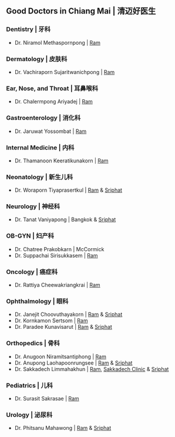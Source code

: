 ## Good Doctors in Chiang Mai | 清迈好医生

### Dentistry | 牙科

- Dr. Niramol Methaspornpong | [Ram](https://chiangmairam.com/searchdoctor1?doctor=82)

### Dermatology | 皮肤科

- Dr. Vachiraporn Sujaritwanichpong | [Ram](https://chiangmairam.com/searchdoctor1?doctor=43)

### Ear, Nose, and Throat | 耳鼻喉科

- Dr. Chalermpong Ariyadej | [Ram](https://chiangmairam.com/searchdoctor1?doctor=1)

### Gastroenterology | 消化科

- Dr. Jaruwat Yossombat | [Ram](https://chiangmairam.com/searchdoctor1?doctor=6)

### Internal Medicine | 内科

- Dr. Thamanoon Keeratikunakorn | [Ram](https://chiangmairam.com/searchdoctor1?doctor=139)

### Neonatology | 新生儿科

- Dr. Woraporn Tiyaprasertkul | [Ram](https://chiangmairam.com/searchdoctor1?doctor=178) & [Sriphat](https://sriphat.med.cmu.ac.th/en/doctor/detail/142)

### Neurology | 神经科
- Dr. Tanat Vaniyapong | Bangkok & [Sriphat](http://neurosurgerycmu.com/people/179/)

### OB-GYN | 妇产科

- Dr. Chatree Prakobkarn | McCormick
- Dr. Suppachai Sirisukkasem | [Ram](https://chiangmairam.com/searchdoctor1?doctor=24)

### Oncology | 癌症科

- Dr. Rattiya Cheewakriangkrai | [Ram](https://chiangmairam.com/searchdoctor1?doctor=5)

###  Ophthalmology | 眼科

- Dr. Janejit Choovuthayakorn | [Ram](https://chiangmairam.com/searchdoctor1?doctor=114) & [Sriphat](https://scholars.med.cmu.ac.th/Choovuthayakorn/Janejit/)
- Dr. Kornkamon Sertsom | [Ram](https://chiangmairam.com/searchdoctor1?doctor=184)
- Dr. Paradee Kunavisarut | [Ram](https://chiangmairam.com/searchdoctor1?doctor=117) & [Sriphat](https://w1.med.cmu.ac.th/ophthalmology/en/paradee-kunavisarut-detail/)

### Orthopedics | 骨科

- Dr. Anugoon Niramitsantiphong | [Ram](https://chiangmairam.com/searchdoctor1?doctor=277)
- Dr. Anupong Laohapoonrungsee | [Ram](https://chiangmairam.com/searchdoctor1?doctor=272) & [Sriphat](https://w1.med.cmu.ac.th/ortho/index.php?option=com_content&view=article&id=35)
- Dr. Sakkadech Limmahakhun | [Ram](https://chiangmairam.com/searchdoctor1?doctor=278), [Sakkadech Clinic](https://www.sakkadech.com/about-us) & [Sriphat](https://sriphat.med.cmu.ac.th/en/doctor/detail/209)

### Pediatrics | 儿科

- Dr. Surasit Sakrasae | [Ram](https://chiangmairam.com/searchdoctor1?doctor=59)

### Urology | 泌尿科

- Dr. Phitsanu Mahawong | [Ram](https://chiangmairam.com/searchdoctor1?doctor=105) & [Sriphat](https://scholars.med.cmu.ac.th/Mahawong/Phitsanu/)
